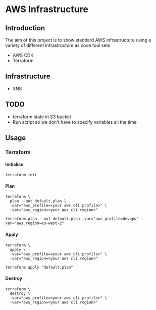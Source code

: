 # AWS Infrastructure

## Introduction
The aim of this project is to show standard AWS infrastructure using a variety of different infrastructure as code tool sets

* AWS CDK
* Terraform

## Infrastructure

* SNS

## TODO
* terraform state in S3 bucket
* Run script so we don't have to specify variables all the time

## Usage

### Terraform

#### Initialise
```
terraform init
```

#### Plan

```
terraform \
  plan --out default.plan \
  -var="aws_profile=<your aws cli profile>" \
  -var="aws_region=<your aws cli region>"

terraform plan --out default.plan -var="aws_profile=devops" -var="aws_region=eu-west-2"
```

#### Apply

```
terraform \
  apply \
  -var="aws_profile=<your aws cli profile>" \
  -var="aws_region=<your aws cli region>"
  
terraform apply "default.plan"
```

#### Destroy

```
terraform \
  destroy \
  -var="aws_profile=<your aws cli profile>" \
  -var="aws_region=<your aws cli region>"
  
```